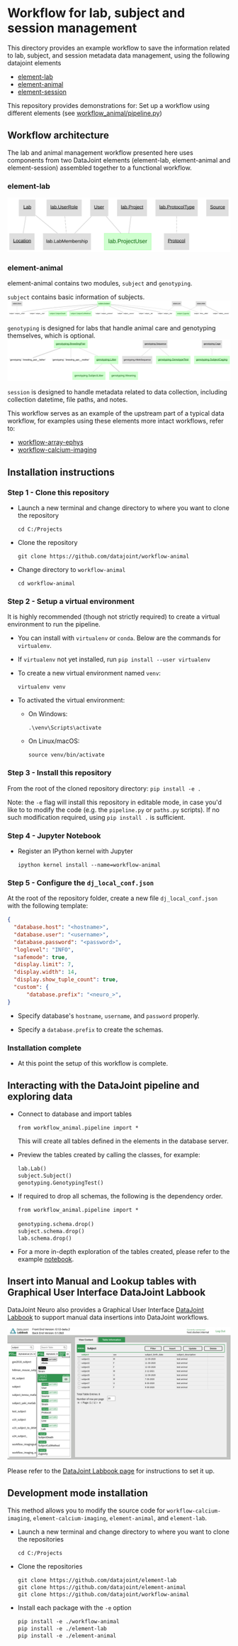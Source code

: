 # Workflow for lab, subject and session management

This directory provides an example workflow to save the information related to lab, subject, and session metadata data management, using the following datajoint elements
+ [element-lab](https://github.com/datajoint/element-lab)
+ [element-animal](https://github.com/datajoint/element-animal)
+ [element-session](https://github.com/datajoint/element-session)

This repository provides demonstrations for:
Set up a workflow using different elements (see [workflow_animal/pipeline.py](workflow_animal/pipeline.py))

## Workflow architecture
The lab and animal management workflow presented here uses components from two DataJoint elements (element-lab, element-animal and element-session) assembled together to a functional workflow.

### element-lab

![lab](images/lab_diagram.svg)

### element-animal

element-animal contains two modules, `subject` and `genotyping`.

`subject` contains basic information of subjects.
![subject](images/subject_diagram.svg)


`genotyping` is designed for labs that handle animal care and genotyping themselves, which is optional.
![genotyping](images/genotyping_diagram.svg)

`session` is designed to handle metadata related to data collection, including collection datetime, file paths, and notes. 

This workflow serves as an example of the upstream part of a typical data workflow, for examples using these elements more intact workflows, refer to:

+ [workflow-array-ephys](https://github.com/datajoint/workflow-array-ephys)
+ [workflow-calcium-imaging](https://github.com/datajoint/workflow-calcium-imaging)


## Installation instructions

### Step 1 - Clone this repository

+ Launch a new terminal and change directory to where you want to clone the repository
    ```
    cd C:/Projects
    ```
+ Clone the repository
    ```
    git clone https://github.com/datajoint/workflow-animal
    ```
+ Change directory to `workflow-animal`
    ```
    cd workflow-animal
    ```

### Step 2 - Setup a virtual environment
It is highly recommended (though not strictly required) to create a virtual environment to run the pipeline.

+ You can install with `virtualenv` or `conda`.  Below are the commands for `virtualenv`.

+ If `virtualenv` not yet installed, run `pip install --user virtualenv`

+ To create a new virtual environment named `venv`:
    ```
    virtualenv venv
    ```

+ To activated the virtual environment:
    + On Windows:
        ```
        .\venv\Scripts\activate
        ```

    + On Linux/macOS:
        ```
        source venv/bin/activate
        ```

### Step 3 - Install this repository

From the root of the cloned repository directory:
    ```
    pip install -e .
    ```

Note: the `-e` flag will install this repository in editable mode,
in case you'd like to to modify the code (e.g. the `pipeline.py` or `paths.py` scripts).
If no such modification required, using `pip install .` is sufficient.


### Step 4 - Jupyter Notebook
+ Register an IPython kernel with Jupyter
    ```
    ipython kernel install --name=workflow-animal
    ```

### Step 5 - Configure the `dj_local_conf.json`

At the root of the repository folder,
create a new file `dj_local_conf.json` with the following template:

```json
{
  "database.host": "<hostname>",
  "database.user": "<username>",
  "database.password": "<password>",
  "loglevel": "INFO",
  "safemode": true,
  "display.limit": 7,
  "display.width": 14,
  "display.show_tuple_count": true,
  "custom": {
      "database.prefix": "<neuro_>",
}
```

+ Specify database's `hostname`, `username`, and `password` properly.

+ Specify a `database.prefix` to create the schemas.


### Installation complete

+ At this point the setup of this workflow is complete.


## Interacting with the DataJoint pipeline and exploring data

+ Connect to database and import tables
    ```
    from workflow_animal.pipeline import *
    ```
    This will create all tables defined in the elements in the database server.

+ Preview the tables created by calling the classes, for example:
    ```
    lab.Lab()
    subject.Subject()
    genotyping.GenotypingTest()
    ```

+ If required to drop all schemas, the following is the dependency order.
    ```
    from workflow_animal.pipeline import *

    genotyping.schema.drop()
    subject.schema.drop()
    lab.schema.drop()
    ```

+ For a more in-depth exploration of the tables created, please refer to the example [notebook](notebooks/explore_workflow.ipynb).



## Insert into Manual and Lookup tables with Graphical User Interface DataJoint Labbook

DataJoint Neuro also provides a Graphical User Interface [DataJoint Labbook](https://github.com/datajoint/datajoint-labbook) to support manual data insertions into DataJoint workflows.

![DataJoint Labbook preview](images/DataJoint_Labbook.png)

Please refer to the [DataJoint Labbook page](https://github.com/datajoint/datajoint-labbook) for instructions to set it up.

## Development mode installation

This method allows you to modify the source code for `workflow-calcium-imaging`, `element-calcium-imaging`, `element-animal`, and `element-lab`.

+ Launch a new terminal and change directory to where you want to clone the repositories
    ```
    cd C:/Projects
    ```
+ Clone the repositories
    ```
    git clone https://github.com/datajoint/element-lab
    git clone https://github.com/datajoint/element-animal
    git clone https://github.com/datajoint/workflow-animal
    ```
+ Install each package with the `-e` option
    ```
    pip install -e ./workflow-animal
    pip install -e ./element-lab
    pip install -e ./element-animal
    ```
